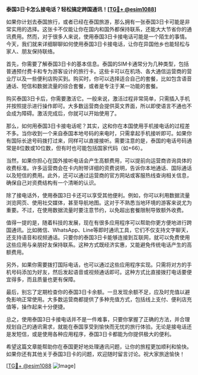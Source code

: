**泰国3日卡怎么接电话？轻松搞定跨国通讯！[[TG💪+ @esim1088](https://t.me/s/esim1088)]**

如果你计划去泰国旅行，或者已经在泰国旅游，那么拥有一张泰国3日卡可能是非常实用的选择。这张卡不仅能让你在国内和国外都保持联系，还能大大节省你的通讯费用。然而，对于很多人来说，使用泰国3日卡接电话可能是一个陌生的事情。今天，我们就来详细聊聊如何使用泰国3日卡接电话，让你在异国他乡也能轻松与家人、朋友保持联络。

首先，你需要了解泰国3日卡的基本信息。泰国的SIM卡通常分为几种类型，包括普通预付费卡和专为游客设计的旅行卡。这些卡可以在机场、各大通信运营商的营业厅以及一些便利店购买到。购买时，你可以选择适合自己的套餐，比如包含语音通话、短信和数据流量的综合套餐，或者是专注于某一功能的套餐。

购买泰国3日卡后，你需要激活它。一般来说，激活过程非常简单，只需插入手机并按照提示进行操作即可。大多数运营商会提供英文界面，所以即使语言不通也不会成为障碍。激活完成后，你就可以开始使用了。

那么，如何用泰国3日卡接电话呢？其实，这和你在本国使用手机接电话的过程差不多。当你收到一个来自泰国本地号码的来电时，只需拿起手机接听即可。如果你有国际长途号码拨打过来，同样可以直接接听。需要注意的是，泰国的电话号码通常是8位数或10位数，但有时也可能包括国家代码（如+66）。

当然，如果你担心在国外接听电话会产生高额费用，可以提前向运营商咨询具体的收费标准。许多运营商会在卡内附带详细的资费说明，告诉你本地通话、国际通话以及短信的费用。此外，还可以通过运营商的官方网站或客服热线查询相关信息，确保自己对资费结构有一个清晰的认识。

除了接电话外，使用泰国3日卡还可以享受其他便利。例如，你可以利用数据流量浏览网页、使用社交媒体，甚至导航地图。这对于不熟悉当地环境的游客来说尤为重要。不过，在使用数据流量时要注意节约，以免超出套餐限制导致额外收费。

值得一提的是，随着科技的发展，现在有很多应用程序可以帮助你更方便地进行跨国通讯。比如微信、WhatsApp、Line等即时通讯工具，它们不仅支持文字聊天，还支持语音和视频通话。只要你的泰国3日卡能够连接到互联网，就可以免费使用这些应用与亲朋好友保持联系。这种方式既经济实惠，又能避免传统电话产生的高额费用。

另外，如果你需要拨打国际电话，也可以通过这些应用程序实现。只需将对方的手机号码添加为好友，然后发起语音或视频通话即可。这种方式比直接拨打电话要便宜得多，而且质量也更有保障。

最后，别忘了定期检查你的泰国3日卡余额。一旦发现余额不足，应及时充值以避免影响正常使用。大多数运营商都提供了多种充值方式，包括线上支付、便利店充值等，操作起来十分便捷。

总之，使用泰国3日卡接电话并不是一件难事，只要你掌握了正确的方法，并合理规划自己的通讯需求，就能在泰国享受到愉快而无忧的旅行体验。无论是接电话还是发短信，或是使用各种应用程序，泰国3日卡都能为你提供极大的便利。

希望这篇文章能帮助你在泰国更好地处理通讯问题，让你的旅程更加顺利和愉快。如果你还有其他关于泰国3日卡的问题，欢迎随时留言讨论。祝大家旅途愉快！

[[TG💪+ @esim1088](https://t.me/s/esim1088) ![Image](https://i.postimg.cc/4NQfJmqS/Snipaste-2025-05-13-00-14-12.png)]